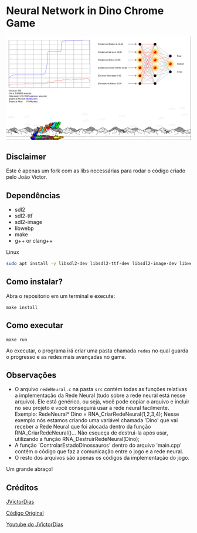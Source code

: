 # Neural Network in Dino Chrome Game

![](.github/dino.png)

## Disclaimer

Este é apenas um fork com as libs necessárias para rodar o código criado pelo João Victor.

## Dependências

- sdl2
- sdl2-ttf
- sdl2-image
- libwebp
- make
- g++ or clang++

Linux

```sh
sudo apt install -y libsdl2-dev libsdl2-ttf-dev libsdl2-image-dev libwebp-dev libgsl-dev
```

## Como instalar?

Abra o repositorio em um terminal e execute:

```
make install
```

## Como executar

```
make run
```

Ao executar, o programa irá criar uma pasta chamada `redes` no qual guarda o progresso e as redes mais avançadas no game.

## Observações

- O arquivo `redeNeural.c` na pasta `src` contém todas as funções relativas a implementação da Rede Neural (tudo sobre a rede neural está nesse arquivo).
  Ele está genérico, ou seja, você pode copiar o arquivo e incluir no seu projeto e você conseguirá usar a rede neural facilmente.
  Exemplo: RedeNeural\* Dino = RNA_CriarRedeNeural(1,2,3,4);
  Nesse exemplo nós estamos criando uma variável chamada 'Dino' que vai receber a Rede Neural que foi alocada dentro da função RNA_CriarRedeNeural()... Não esqueça de destrui-la após usar, utilizando a função RNA_DestruirRedeNeural(Dino);
- A função 'ControlarEstadoDinossauros' dentro do arquivo 'main.cpp' contém o código que faz a comunicação entre o jogo e a rede neural.
- O resto dos arquivos são apenas os códigos da implementação do jogo.

Um grande abraço!

## Créditos

[JVictorDias](https://github.com/JVictorDias)

[Código Original](https://github.com/JVictorDias/Dinossauro-Google)

[Youtube do JVictorDias](https://www.youtube.com/watch?v=NZlIYr1slAk)
